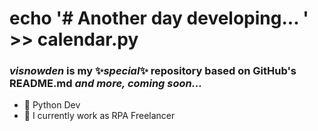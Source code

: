 # echo '# Another day developing... ' >> calendar.py
### <b><i>visnowden</i> is my ✨_special_✨ repository based on GitHub's README.md</b> <i>and more, coming soon...</i>
- 🌱 Python Dev
- 🔭 I currently work as RPA Freelancer
